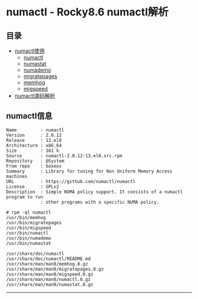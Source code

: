 # numactl - Rocky8.6 numactl解析


## 目录

* [numactl使用](docs/numactl使用.md)
    * [numactl](docs/numactl使用/numactl.md)
    * [numastat](docs/numactl使用/numastat.md)
    * [numademo](docs/numactl使用/numademo.md)
    * [migratepages](docs/numactl使用/migratepages.md)
    * [memhog](docs/numactl使用/memhog.md)
    * [migspeed](docs/numactl使用/migspeed.md)
* [numactl源码解析](docs/numactl源码解析.md)



## numactl信息

```
Name         : numactl
Version      : 2.0.12
Release      : 13.el8
Architecture : x86_64
Size         : 161 k
Source       : numactl-2.0.12-13.el8.src.rpm
Repository   : @System
From repo    : baseos
Summary      : Library for tuning for Non Uniform Memory Access machines
URL          : https://github.com/numactl/numactl
License      : GPLv2
Description  : Simple NUMA policy support. It consists of a numactl program to run
             : other programs with a specific NUMA policy.

```

```
# rpm -ql numactl
/usr/bin/memhog
/usr/bin/migratepages
/usr/bin/migspeed
/usr/bin/numactl
/usr/bin/numademo
/usr/bin/numastat

/usr/share/doc/numactl
/usr/share/doc/numactl/README.md
/usr/share/man/man8/memhog.8.gz
/usr/share/man/man8/migratepages.8.gz
/usr/share/man/man8/migspeed.8.gz
/usr/share/man/man8/numactl.8.gz
/usr/share/man/man8/numastat.8.gz
```





---
